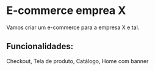 # E-commerce emprea X

Vamos criar um e-commerce para a empresa X e tal.

## Funcionalidades:

Checkout, Tela de produto, Catálogo, Home com banner
